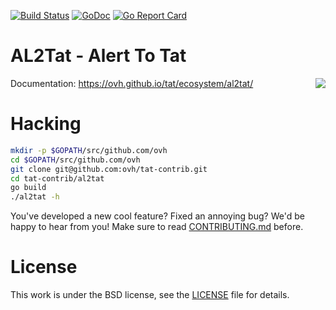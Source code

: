 [![Build Status](https://travis-ci.org/ovh/tat-contrib/al2tat.svg?branch=master)](https://travis-ci.org/ovh/tat-contrib/al2tat)
[![GoDoc](https://godoc.org/github.com/ovh/tat-contrib/al2tat?status.svg)](https://godoc.org/github.com/ovh/tat-contrib/al2tat)
[![Go Report Card](https://goreportcard.com/badge/ovh/tat-contrib/al2tat)](https://goreportcard.com/report/ovh/tat-contrib/al2tat)

# AL2Tat - Alert To Tat

<img align="right" src="https://raw.githubusercontent.com/ovh/tat/master/tat.png">

Documentation: https://ovh.github.io/tat/ecosystem/al2tat/

# Hacking


```bash
mkdir -p $GOPATH/src/github.com/ovh
cd $GOPATH/src/github.com/ovh
git clone git@github.com:ovh/tat-contrib.git
cd tat-contrib/al2tat
go build
./al2tat -h
```

You've developed a new cool feature? Fixed an annoying bug? We'd be happy
to hear from you! Make sure to read [CONTRIBUTING.md](./CONTRIBUTING.md) before.

# License

This work is under the BSD license, see the [LICENSE](LICENSE) file for details.
